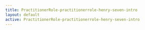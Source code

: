 ```yaml
---
title: PractitionerRole-practitionerrole-henry-seven-intro
layout: default
active: PractitionerRole-practitionerrole-henry-seven-intro
---
```


